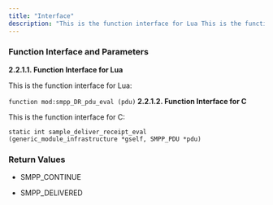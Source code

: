 ```yaml
---
title: "Interface"
description: "This is the function interface for Lua This is the function interface for C SMPP CONTINUE SMPP DELIVERED..."
---
```


### <a name="idp384224"></a> Function Interface and Parameters

**<a name="idp385424"></a> 2.2.1.1. Function Interface for Lua**

This is the function interface for Lua:

`function mod:smpp_DR_pdu_eval (pdu)`**<a name="idp387664"></a> 2.2.1.2. Function Interface for C**

This is the function interface for C:

```
static int sample_deliver_receipt_eval
(generic_module_infrastructure *gself, SMPP_PDU *pdu)
```

### <a name="idp21296"></a> Return Values

*   SMPP_CONTINUE

*   SMPP_DELIVERED